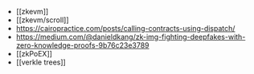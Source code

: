 - [[zkevm]]
- [[zkevm/scroll]]
- https://cairopractice.com/posts/calling-contracts-using-dispatch/
- https://medium.com/@danieldkang/zk-img-fighting-deepfakes-with-zero-knowledge-proofs-9b76c23e3789
- [[zkPoEX]]
- [[verkle trees]]